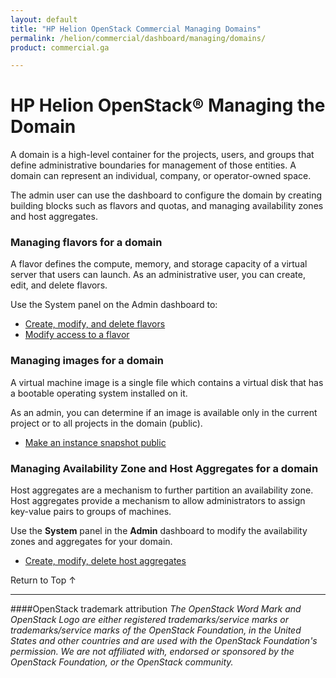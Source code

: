 ```yaml
---
layout: default
title: "HP Helion OpenStack Commercial Managing Domains"
permalink: /helion/commercial/dashboard/managing/domains/
product: commercial.ga

---
```

<!--UNDER REVISION-->

<script>

function PageRefresh {
onLoad="window.refresh"
}

PageRefresh();

</script>

<!--
<p style="font-size: small;"> <a href="/helion/commercial/ga1/install/">&#9664; PREV</a> | <a href="/helion/commercial/ga1/install-overview/">&#9650; UP</a> | <a href="/helion/commercial/ga1/">NEXT &#9654;</a> </p>
-->

# HP Helion OpenStack&#174;  Managing the Domain</h1>

A domain is a high-level container for the projects, users, and groups that define administrative boundaries for management of those entities. A domain can represent an individual, company, or operator-owned space.</p>

The admin user can use the dashboard to configure the domain by creating building blocks such as flavors and quotas, and managing availability zones and host aggregates.	</p>

### Managing flavors for a domain</h3>

A flavor defines the compute, memory, and storage capacity of a virtual server that users can launch. As an administrative user, you can create, edit, and delete flavors.</p>

Use the System panel on the Admin dashboard to:</p>

* [Create, modify, and delete flavors](/helion/commercial/dashboard/managing/flavors/)
* [Modify access to a flavor](/helion/commercial/dashboard/managing/flavors/access/)
</ul>

### Managing images for a domain ###

A virtual machine image is a single file which contains a virtual disk that has a bootable operating system installed on it.</p>

As an admin, you can determine if an image is available only in the current project or to all projects in the domain (public).</p>

* [Make an instance snapshot public](/helion/commercial/dashboard/managing/snapshots/public/)

### Managing Availability Zone and Host Aggregates for a domain</h3>

Host aggregates are a mechanism to further partition an availability zone. Host aggregates provide a mechanism to allow administrators to assign key-value pairs to groups of machines. </p>

Use the <strong>System</strong> panel in the <strong>Admin</strong> dashboard to modify the availability zones and aggregates for your domain.</p>

* [Create, modify, delete host aggregates](/helion/commercial/dashboard/managing/aggregates/)

<!-- not in Community
### Enabling and disabling services ###

Use the Admin dashboard to enable and disable services in a domain.
-->
<p><a href="#top" style="padding:14px 0px 14px 0px; text-decoration: none;"> Return to Top &#8593; </a></p>


----
####OpenStack trademark attribution
*The OpenStack Word Mark and OpenStack Logo are either registered trademarks/service marks or trademarks/service marks of the OpenStack Foundation, in the United States and other countries and are used with the OpenStack Foundation's permission. We are not affiliated with, endorsed or sponsored by the OpenStack Foundation, or the OpenStack community.*